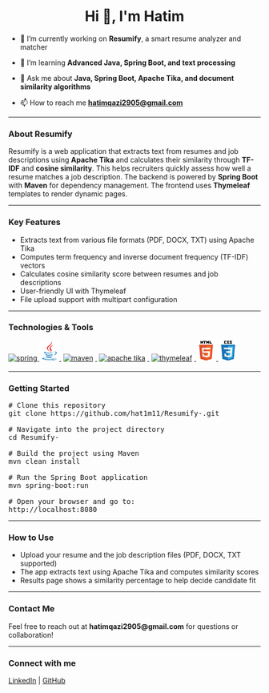 <h1 align="center">Hi 👋, I'm Hatim</h1>

- 🔭 I’m currently working on **Resumify**, a smart resume analyzer and matcher

- 🌱 I’m learning **Advanced Java, Spring Boot, and text processing**

- 💬 Ask me about **Java, Spring Boot, Apache Tika, and document similarity algorithms**

- 📫 How to reach me **hatimqazi2905@gmail.com**

---

<h3 align="left">About Resumify</h3>
<p align="left">
Resumify is a web application that extracts text from resumes and job descriptions using <b>Apache Tika</b> and calculates their similarity through <b>TF-IDF</b> and <b>cosine similarity</b>. This helps recruiters quickly assess how well a resume matches a job description. The backend is powered by <b>Spring Boot</b> with <b>Maven</b> for dependency management. The frontend uses <b>Thymeleaf</b> templates to render dynamic pages.
</p>

---

<h3 align="left">Key Features</h3>
<ul>
  <li>Extracts text from various file formats (PDF, DOCX, TXT) using Apache Tika</li>
  <li>Computes term frequency and inverse document frequency (TF-IDF) vectors</li>
  <li>Calculates cosine similarity score between resumes and job descriptions</li>
  <li>User-friendly UI with Thymeleaf</li>
  <li>File upload support with multipart configuration</li>
</ul>

---

<h3 align="left">Technologies & Tools</h3>
<p align="left"> 
  <a href="https://spring.io/" target="_blank" rel="noreferrer"> 
    <img src="https://www.vectorlogo.zone/logos/springio/springio-icon.svg" alt="spring" width="40" height="40"/> 
  </a> 
  <a href="https://www.java.com" target="_blank" rel="noreferrer"> 
    <img src="https://raw.githubusercontent.com/devicons/devicon/master/icons/java/java-original.svg" alt="java" width="40" height="40"/> 
  </a> 
  <a href="https://maven.apache.org/" target="_blank" rel="noreferrer">
    <img src="https://maven.apache.org/images/maven-logo.svg" alt="maven" width="40" height="40" style="background:#fff; padding:4px;"/>
  </a>
  <a href="https://tika.apache.org/" target="_blank" rel="noreferrer"> 
    <img src="https://tika.apache.org/images/tika-logo.svg" alt="apache tika" width="40" height="40" style="background:#fff; padding:4px;"/> 
  </a>
  <a href="https://www.thymeleaf.org/" target="_blank" rel="noreferrer">
    <img src="https://www.thymeleaf.org/img/thymeleaf-logo.png" alt="thymeleaf" width="40" height="40" style="background:#fff; padding:4px;"/>
  </a>
  <a href="https://developer.mozilla.org/en-US/docs/Web/HTML" target="_blank" rel="noreferrer"> 
    <img src="https://raw.githubusercontent.com/devicons/devicon/master/icons/html5/html5-original-wordmark.svg" alt="html5" width="40" height="40"/> 
  </a> 
  <a href="https://www.w3schools.com/css/" target="_blank" rel="noreferrer"> 
    <img src="https://raw.githubusercontent.com/devicons/devicon/master/icons/css3/css3-original-wordmark.svg" alt="css3" width="40" height="40"/> 
  </a>
</p>

---

<h3 align="left">Getting Started</h3>

<pre>
# Clone this repository
git clone https://github.com/hat1m11/Resumify-.git

# Navigate into the project directory
cd Resumify-

# Build the project using Maven
mvn clean install

# Run the Spring Boot application
mvn spring-boot:run

# Open your browser and go to:
http://localhost:8080
</pre>

---

<h3 align="left">How to Use</h3>
<ul>
  <li>Upload your resume and the job description files (PDF, DOCX, TXT supported)</li>
  <li>The app extracts text using Apache Tika and computes similarity scores</li>
  <li>Results page shows a similarity percentage to help decide candidate fit</li>
</ul>

---

<h3 align="left">Contact Me</h3>
<p>Feel free to reach out at <b>hatimqazi2905@gmail.com</b> for questions or collaboration!</p>

---

<h3 align="left">Connect with me</h3>
<p align="left">
  <a href="https://www.linkedin.com/in/hatimqazi/" target="_blank" rel="noreferrer">LinkedIn</a> | 
  <a href="https://github.com/hat1m11" target="_blank" rel="noreferrer">GitHub</a>
</p>
